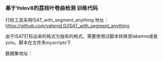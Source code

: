 ### 基于Yolov8的荔枝叶卷曲检测  训练代码

打标工具采用ISAT_with_segment_anything   地址：https://github.com/yatengLG/ISAT_with_segment_anything

由于ISAT打标出来的格式为独有的格式，需要使用过脚本转换至labelme或者yolo。脚本在文件夹myscripts下

数据集地址：
